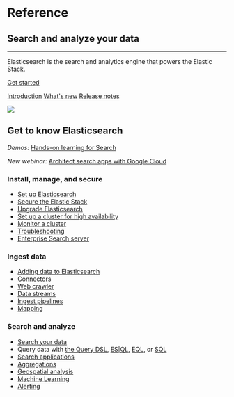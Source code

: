 # Reference

## Search and analyze your data
----------------------------

Elasticsearch is the search and analytics engine that powers the Elastic Stack.

[Get started](https://www.elastic.co/docs/get-started)

[Introduction](elasticsearch-intro.html) [What's new](release-highlights.html) [Release notes](es-release-notes.html)

![](https://images.contentstack.io/v3/assets/bltefdd0b53724fa2ce/bltb8eb1c8cf2e7309e/636925fb7457f32a10457f6d/elasticsearch.png)

## Get to know Elasticsearch

_Demos:_ [Hands-on learning for Search](https://www.elastic.co/demo-gallery?solutions=search&features=null&type=hands-on-learning)

_New webinar:_ [Architect search apps with Google Cloud](https://www.elastic.co/virtual-events/architecting-search-apps-on-google-cloud)

### Install, manage, and secure

*   [Set up Elasticsearch](docs-content://deploy-manage/deploy/self-managed/installing-elasticsearch.md)
*   [Secure the Elastic Stack](docs-content://deploy-manage/security.md)
*   [Upgrade Elasticsearch](docs-content://deploy-manage/upgrade/deployment-or-cluster.md)
*   [Set up a cluster for high availability](https://www.elastic.co/docs/deploy-manage/tools)
*   [Monitor a cluster](https://www.elastic.co/docs/deploy-manage/monitor/cloud-health-perf)
*   [Troubleshooting](https://www.elastic.co/docs/troubleshoot/elasticsearch)
*   [Enterprise Search server](https://www.elastic.co/docs/reference/search-connectors)

### Ingest data

*   [Adding data to Elasticsearch](https://www.elastic.co/docs/manage-data/ingest)
*   [Connectors](https://www.elastic.co/docs/reference/search-connectors)
*   [Web crawler](https://www.elastic.co/search-labs/blog/elastic-open-crawler-release)
*   [Data streams](https://www.elastic.co/docs/manage-data/data-store/data-streams)
*   [Ingest pipelines](https://www.elastic.co/docs/manage-data/ingest/transform-enrich/ingest-pipelines)
*   [Mapping](https://www.elastic.co/docs/manage-data/data-store/mapping)

### Search and analyze

*   [Search your data](https://www.elastic.co/docs/solutions/search/querying-for-search)
*   Query data with [the Query DSL](https://www.elastic.co/docs/explore-analyze/query-filter/languages/querydsl), [ES|QL](https://www.elastic.co/docs/explore-analyze/query-filter/languages/esql), [EQL](https://www.elastic.co/docs/explore-analyze/query-filter/languages/eql), or [SQL](https://www.elastic.co/docs/explore-analyze/query-filter/languages/sql)
*   [Search applications](https://www.elastic.co/docs/solutions/search/search-applications)
*   [Aggregations](https://www.elastic.co/docs/explore-analyze/query-filter/aggregations)
*   [Geospatial analysis](https://www.elastic.co/docs/explore-analyze/geospatial-analysis)
*   [Machine Learning](https://www.elastic.co/docs/explore-analyze/machine-learning)
*   [Alerting](https://www.elastic.co/docs/explore-analyze/alerts-cases/watcher)

